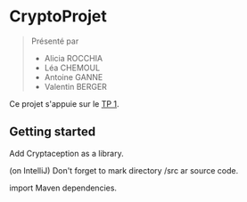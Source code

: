 # CryptoProjet

> Présenté par
>
> * Alicia ROCCHIA
> * Léa CHEMOUL
> * Antoine GANNE
> * Valentin BERGER

Ce projet s'appuie sur le [TP 1](https://github.com/Cynnexis/Cryptaception).


## Getting started
Add Cryptaception as a library.

(on IntelliJ) Don't forget to mark directory /src ar source code.

import Maven dependencies.